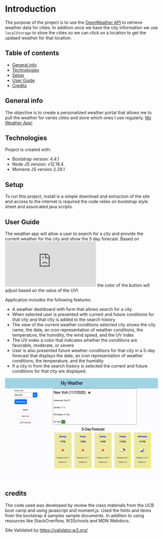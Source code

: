 # Introduction
The purpose of the project is to use the [OpenWeather API](https://openweathermap.org/api) to retrieve weather data for cities.
In addition once we have the city information we use `localStorage` to store the cities so we can click on a location to get the updaed weather for that location.

## Table of contents
* [General info](#general-info)
* [Technologies](#technologies)
* [Setup](#setup)
* [User Guide](#user-guide)
* [Credits](#credits)


## General info
The objective is to create a personalized weather portal that allows me to pull the weather for varies cities and store which ones I use regularly.
[My Weather App!](https://ktywelch.github.io/PersonalWeather/)

	
## Technologies
Project is created with:
* Bootstrap version: 4.4.1
* Node JS version: v12.18.4
* Momene JS version 2.29.1
	
## Setup
To run this project, install is a simple download and extraction of the site and access to the internet is required the code relies on bootstrap style sheet and assoicated java scripts.

## User Guide
The weather app will allow a user to search for a city and provide the current weather for the city and show the 5 day forecast.
Based on ![World Health Organization's publicatin ](https://www.who.int/uv/publications/en/UVIGuide.pdf) the color of the button will adjust based on the value of the UVI.


Application includes the following features: 
* A weather dashboard with form that allows search for a city.
* When selected user is  presented with current and future conditions for that city and that city is added to the search history
* The view of the current weather conditions selected city shows the city name, the date, an icon representation of weather conditions, the temperature, the humidity, the wind speed, and the UV index
* The UV index a color that indicates whether the conditions are favorable, moderate, or severe
* User is also presented future weather conditions for that city in a 5-day forecast that displays the date, an icon representation of weather conditions, the temperature, and the humidity
* If a city in from the search history is selected the current and future conditions for that city are displayed.

![ScreenShot](./Assets/images/out.gif)

## credits
The code used was developed by review the class materials from the UCB boot camp and using javascript and moment.js. Used the fonts and items from the bootstrap 4 samples sample documents. In addition to using resources like StackOverflow, W3Schools and MDN Webdocs. 


Site Validated by https://validator.w3.org/

